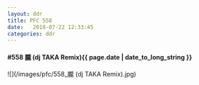```yaml
---
layout: ddr
title: PFC 558
date:   2018-07-22 12:33:45
categories: ddr
---
```


#### **#558** 朧 (dj TAKA Remix)<span class="pull-right">{{ page.date | date_to_long_string }}</span>
![](/images/pfc/558_朧 (dj TAKA Remix).jpg)
